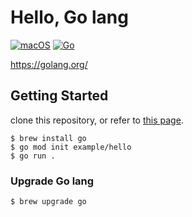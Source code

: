 # Hello, Go lang

[![macOS](https://img.shields.io/badge/macOS-Sonoma-black)](https://developer.apple.com/macos/)
[![Go](https://img.shields.io/badge/Go-1.22-blue)](https://golang.org)

https://golang.org/


## Getting Started

clone this repository, or refer to [this page](https://go.dev/doc/tutorial/getting-started).

```
$ brew install go
$ go mod init example/hello
$ go run .
```

### Upgrade Go lang

```
$ brew upgrade go
```
